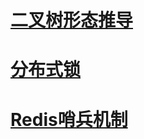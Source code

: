 # [二叉树形态推导](https://coinshine.github.io/二叉树形态推导)
# [分布式锁](https://coinshine.github.io/%E5%88%86%E5%B8%83%E5%BC%8F%E9%94%81)
# [Redis哨兵机制](https://coinshine.github.io/Redis%E5%93%A8%E5%85%B5%E6%9C%BA%E5%88%B6)

